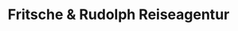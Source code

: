 ---
title: "Fritsche & Rudolph Reiseagentur"
url: /leichlingen/fritsche-und-rudolph-reiseagentur/
shop: Reisebüro
---